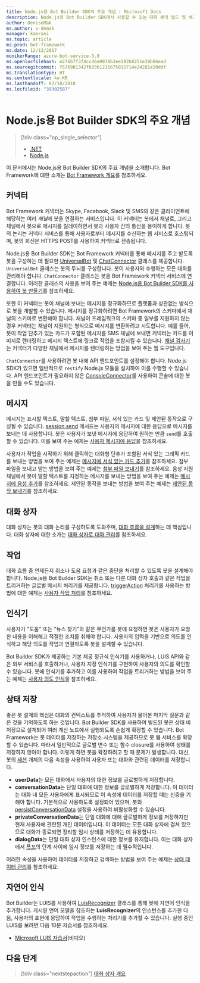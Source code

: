 ```yaml
---
title: Node.js용 Bot Builder SDK의 주요 개념 | Microsoft Docs
description: Node.js용 Bot Builder SDK에서 사용할 수 있는 대화 봇의 빌드 및 배포와 관련한 주요 개념과 도구를 살펴봅니다.
author: DeniseMak
ms.author: v-demak
manager: kamrani
ms.topic: article
ms.prod: bot-framework
ms.date: 12/13/2017
monikerRange: azure-bot-service-3.0
ms.openlocfilehash: e276b7f3f4cc46e0978b3ee182b8251e39b86ead
ms.sourcegitcommit: f576981342fb3361216675815714e24281e20ddf
ms.translationtype: HT
ms.contentlocale: ko-KR
ms.lasthandoff: 07/18/2018
ms.locfileid: "39302587"
---
```

# <a name="key-concepts-in-the-bot-builder-sdk-for-nodejs"></a>Node.js용 Bot Builder SDK의 주요 개념
> [!div class="op_single_selector"]
> - [.NET](../dotnet/bot-builder-dotnet-concepts.md)
> - [Node.js](../nodejs/bot-builder-nodejs-concepts.md)

이 문서에서는 Node.js용 Bot Builder SDK의 주요 개념을 소개합니다. Bot Framework에 대한 소개는 [Bot Framework 개요](../overview-introduction-bot-framework.md)를 참조하세요.

## <a name="connector"></a>커넥터

Bot Framework 커넥터는 Skype, Facebook, Slack 및 SMS와 같은 클라이언트에 해당하는 여러 *채널*에 봇을 연결하는 서비스입니다. 이 커넥터는 봇에서 채널로, 그리고 채널에서 봇으로 메시지를 릴레이하면서 봇과 사용자 간의 통신을 용이하게 합니다. 봇의 논리는 커넥터 서비스를 통해 사용자로부터 메시지를 수신하는 웹 서비스로 호스팅되며, 봇의 회신은 HTTPS POST를 사용하여 커넥터로 전송됩니다. 

Node.js용 Bot Builder SDK는 Bot Framework 커넥터를 통해 메시지를 주고 받도록 봇을 구성하는 데 필요한 [UniversalBot][UniversalBot] 및 [ChatConnector][ChatConnector] 클래스를 제공합니다. `UniversalBot` 클래스는 봇의 두뇌를 구성합니다. 봇이 사용자와 수행하는 모든 대화를 관리해야 합니다. `ChatConnector` 클래스는 봇을 Bot Framework 커넥터 서비스에 연결합니다.
이러한 클래스의 사용을 보여 주는 예제는 [Node.js용 Bot Builder SDK를 사용하여 봇 만들기](bot-builder-nodejs-quickstart.md)를 참조하세요.

또한 이 커넥터는 봇이 채널에 보내는 메시지를 정규화하므로 플랫폼과 상관없는 방식으로 봇을 개발할 수 있습니다. 메시지를 정규화하려면 Bot Framework의 스키마에서 채널의 스키마로 변환해야 합니다. 채널이 프레임워크의 스키마 중 일부를 지원하지 않는 경우 커넥터는 채널이 지원하는 형식으로 메시지를 변환하려고 시도합니다. 예를 들어, 봇이 작업 단추가 있는 카드가 포함된 메시지를 SMS 채널에 보내면 커넥터는 카드를 이미지로 렌더링하고 메시지 텍스트에 링크로 작업을 포함시킬 수 있습니다. [채널 검사기][ChannelInspector]는 커넥터가 다양한 채널에서 메시지를 렌더링하는 방법을 보여 주는 웹 도구입니다.

`ChatConnector`를 사용하려면 봇 내에 API 엔드포인트를 설정해야 합니다. Node.js SDK가 있으면 일반적으로 `restify` Node.js 모듈을 설치하여 이를 수행할 수 있습니다. API 엔드포인트가 필요하지 않은 [ConsoleConnector][ConsoleConnector]를 사용하여 콘솔에 대한 봇을 만들 수도 있습니다.

## <a name="messages"></a>메시지

메시지는 표시할 텍스트, 말할 텍스트, 첨부 파일, 서식 있는 카드 및 제안된 동작으로 구성될 수 있습니다. [session.send][SessionSend] 메서드는 사용자의 메시지에 대한 응답으로 메시지를 보내는 데 사용합니다. 봇은 사용자가 보낸 메시지에 응답하여 원하는 만큼 `send`를 호출할 수 있습니다. 이를 보여 주는 예제는 [사용자 메시지에 응답][RespondMessages]을 참조하세요.

사용자가 작업을 시작하기 위해 클릭하는 대화형 단추가 포함된 서식 있는 그래픽 카드를 보내는 방법을 보여 주는 예제는 [메시지에 서식 있는 카드 추가](bot-builder-nodejs-send-rich-cards.md)를 참조하세요. 첨부 파일을 보내고 받는 방법을 보여 주는 예제는 [첨부 파일 보내기](bot-builder-nodejs-send-receive-attachments.md)를 참조하세요. 음성 지원 채널에서 봇이 말할 텍스트를 지정하는 메시지를 보내는 방법을 보여 주는 예제는 [메시지에 음성 추가](bot-builder-nodejs-text-to-speech.md)를 참조하세요. 제안된 동작을 보내는 방법을 보여 주는 예제는 [제안된 동작 보내기](bot-builder-nodejs-send-suggested-actions.md)를 참조하세요.

## <a name="dialogs"></a>대화 상자
대화 상자는 봇의 대화 논리를 구성하도록 도와주며, [대화 흐름을 설계](../bot-service-design-conversation-flow.md)하는 데 핵심입니다. 대화 상자에 대한 소개는 [대화 상자로 대화 관리](bot-builder-nodejs-dialog-manage-conversation.md)를 참조하세요.

## <a name="actions"></a>작업
대화 흐름 중 언제든지 취소나 도움 요청과 같은 중단을 처리할 수 있도록 봇을 설계해야 합니다. Node.js용 Bot Builder SDK는 취소 또는 다른 대화 상자 호출과 같은 작업을 트리거하는 글로벌 메시지 처리기를 제공합니다. [triggerAction][triggerAction] 처리기를 사용하는 방법에 대한 예제는 <!--[Handling cancel](bot-builder-nodejs-manage-conversation-flow.md#handling-cancel), [Confirming interruptions](bot-builder-nodejs-manage-conversation-flow.md#confirming-interruptions) and-->[사용자 작업 처리](bot-builder-nodejs-dialog-actions.md)를 참조하세요.


## <a name="recognizers"></a>인식기
사용자가 "도움" 또는 "뉴스 찾기"와 같은 무언가를 봇에 요청하면 봇은 사용자가 요청한 내용을 이해해고 적절한 조치를 취해야 합니다. 사용자의 입력을 기반으로 의도를 인식하고 해당 의도를 작업과 연결하도록 봇을 설계할 수 있습니다. 

Bot Builder SDK가 제공하는 기본 제공 정규식 인식기를 사용하거나, LUIS API와 같은 외부 서비스를 호출하거나, 사용자 지정 인식기를 구현하여 사용자의 의도를 확인할 수 있습니다. 봇에 인식기를 추가하고 이를 사용하여 작업을 트리거하는 방법을 보여 주는 예제는 [사용자 의도 인식](bot-builder-nodejs-recognize-intent-messages.md)을 참조하세요.


## <a name="saving-state"></a>상태 저장

좋은 봇 설계의 핵심은 대화의 컨텍스트를 추적하여 사용자가 물어본 마지막 질문과 같은 것을 기억하도록 하는 것입니다. Bot Builder SDK를 사용하여 빌드된 봇은 상태 비저장으로 설계되어 여러 계산 노드에서 실행되도록 손쉽게 확장할 수 있습니다. Bot Framework는 봇 데이터를 저장하는 저장소 시스템을 제공하므로 봇 웹 서비스를 확장할 수 있습니다. 따라서 일반적으로 글로벌 변수 또는 함수 closure를 사용하여 상태를 저장하지 않아야 합니다. 이렇게 하면 봇을 확장하려고 할 때 문제가 발생합니다. 대신, 봇의 [세션][Session] 개체의 다음 속성을 사용하여 사용자 또는 대화와 관련된 데이터를 저장합니다.

* **userData**는 모든 대화에서 사용자의 대한 정보를 글로벌하게 저장합니다.
* **conversationData**는 단일 대화에 대한 정보를 글로벌하게 저장합니다. 이 데이터는 대화 내 모든 사용자에게 표시되므로 이 속성에 데이터를 저장할 때는 신중을 기해야 합니다. 기본적으로 사용하도록 설정되어 있으며, 봇의 [persistConversationData][PersistConversationData] 설정을 사용하여 비활성화할 수 있습니다.
* **privateConversationData**는 단일 대화에 대해 글로벌하게 정보를 저장하지만 현재 사용자에 관련된 개인 데이터입니다. 이 데이터는 모든 대화 상자에 걸쳐 있으므로 대화가 종료되면 정리할 임시 상태를 저장하는 데 유용합니다.
* **dialogData**는 단일 대화 상자 인스턴스에 대한 정보를 유지합니다. 이는 대화 상자에서 [폭포](bot-builder-nodejs-dialog-waterfall.md)의 단계 사이에 임시 정보를 저장하는 데 필수적입니다.

이러한 속성을 사용하여 데이터를 저장하고 검색하는 방법을 보여 주는 예제는 [상태 데이터 관리](bot-builder-nodejs-state.md)를 참조하세요.

## <a name="natural-language-understanding"></a>자연어 인식

Bot Builder는 LUIS를 사용하여 [LuisRecognizer][LuisRecognizer] 클래스를 통해 봇에 자연어 인식을 추가합니다. 게시된 언어 모델을 참조하는 **LuisRecognizer**의 인스턴스를 추가한 다음, 사용자의 표현에 응답하여 작업을 수행하는 처리기를 추가할 수 있습니다. 실행 중인 LUIS를 보려면 다음 10분 자습서를 참조하세요.

* [Microsoft LUIS 자습서][LUISVideo](비디오)

## <a name="next-steps"></a>다음 단계
> [!div class="nextstepaction"]
> [대화 상자 개요](bot-builder-nodejs-dialog-overview.md)



[PersistConversationData]: https://docs.botframework.com/en-us/node/builder/chat-reference/interfaces/_botbuilder_d_.iuniversalbotsettings.html#persistconversationdata
[UniversalBot]: https://docs.botframework.com/en-us/node/builder/chat-reference/classes/_botbuilder_d_.universalbot.html
[ChatConnector]: https://docs.botframework.com/en-us/node/builder/chat-reference/classes/_botbuilder_d_.chatconnector.html
[ConsoleConnector]: https://docs.botframework.com/en-us/node/builder/chat-reference/classes/_botbuilder_d_.consoleconnector.html

[ChannelInspector]: ../bot-service-channel-inspector.md

[Session]: https://docs.botframework.com/en-us/node/builder/chat-reference/classes/_botbuilder_d_.session.html
[SessionSend]: https://docs.botframework.com/en-us/node/builder/chat-reference/classes/_botbuilder_d_.session#send

[triggerAction]: https://docs.botframework.com/en-us/node/builder/chat-reference/classes/_botbuilder_d_.dialog.html#triggeraction
[waterfall]: bot-builder-nodejs-prompts.md

[RespondMessages]:bot-builder-nodejs-use-default-message-handler.md

[LUISRecognizer]: https://docs.botframework.com/en-us/node/builder/chat-reference/classes/_botbuilder_d_.luisrecognizer
[LUISVideo]: https://vimeo.com/145499419
